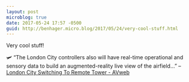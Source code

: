 ```yaml
---
layout: post
microblog: true
date: 2017-05-24 17:57 -0500
guid: http://benhager.micro.blog/2017/05/24/very-cool-stuff.html
---
```

Very cool stuff!

🛩 “The London City controllers also will have real-time operational and sensory data to build an augmented-reality live view of the airfield…” – [London City Switching To Remote Tower - AVweb](https://www.avweb.com/avwebflash/news/London-City-Switching-To-Remote-Tower-229043-1.html)
